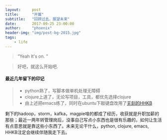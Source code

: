 ```yaml
---
layout:     post
title:      "开篇"
subtitle:   "回顾过去，展望未来"
date:       2017-09-25 23:00:00
author:     "phoenix"
header-img: "img/post-bg-2015.jpg"
tags:
    - life
---
```


> “Yeah It's on. ”


> 好吧，就这么开始吧.

#### 最近几年留下的印记

> * python熟了，写脚本做单机处理无障碍
> * clojure上道了，无论写项目，工具，都优先选择clojure
> * 由上述把emacs练了，同时在ubuntu下敲键盘改用了[无刻的HHKB](https://www.amazon.co.jp/gp/product/B000F8OECM)

剩下的hadoop，storm，kafka，magpie啥的都成了经历，收获就是升职加薪的那些；最近一两年转管理岗后，没事自己写点小东西也是很有乐趣的，如何让生活有点意思就是靠这些小东西了。未来无论干什么，python, clojure, emacs, HHKB注定会继续伴随我走下去。
